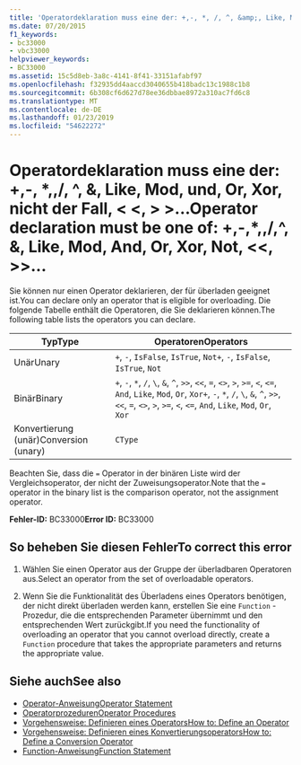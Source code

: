 ```yaml
---
title: 'Operatordeklaration muss eine der: +,-, *, /, ^, &amp;, Like, Mod, und, Or, Xor, nicht der Fall, &lt; &lt;, &gt; &gt;, =, &lt; &gt;, &lt;, &lt;= &gt; , &gt;=, CType, IsTrue, IsFalse'
ms.date: 07/20/2015
f1_keywords:
- bc33000
- vbc33000
helpviewer_keywords:
- BC33000
ms.assetid: 15c5d8eb-3a8c-4141-8f41-33151afabf97
ms.openlocfilehash: f32935dd4aaccd3040655b418badc13c1988c1b8
ms.sourcegitcommit: 6b308cf6d627d78ee36dbbae8972a310ac7fd6c8
ms.translationtype: MT
ms.contentlocale: de-DE
ms.lasthandoff: 01/23/2019
ms.locfileid: "54622272"
---
```

# <a name="operator-declaration-must-be-one-of----amp-like-mod-and-or-xor-not-ltlt-gtgt"></a><span data-ttu-id="19f7e-102">Operatordeklaration muss eine der: +,-, \*,\,/, ^, &amp;, Like, Mod, und, Or, Xor, nicht der Fall, &lt; &lt;, &gt; &gt;...</span><span class="sxs-lookup"><span data-stu-id="19f7e-102">Operator declaration must be one of:  +,-,\*,\,/,^, &amp;, Like, Mod, And, Or, Xor, Not, &lt;&lt;, &gt;&gt;...</span></span>
<span data-ttu-id="19f7e-103">Sie können nur einen Operator deklarieren, der für überladen geeignet ist.</span><span class="sxs-lookup"><span data-stu-id="19f7e-103">You can declare only an operator that is eligible for overloading.</span></span> <span data-ttu-id="19f7e-104">Die folgende Tabelle enthält die Operatoren, die Sie deklarieren können.</span><span class="sxs-lookup"><span data-stu-id="19f7e-104">The following table lists the operators you can declare.</span></span>  
  
|<span data-ttu-id="19f7e-105">Typ</span><span class="sxs-lookup"><span data-stu-id="19f7e-105">Type</span></span>|<span data-ttu-id="19f7e-106">Operatoren</span><span class="sxs-lookup"><span data-stu-id="19f7e-106">Operators</span></span>|  
|----------|---------------|  
|<span data-ttu-id="19f7e-107">Unär</span><span class="sxs-lookup"><span data-stu-id="19f7e-107">Unary</span></span>|<span data-ttu-id="19f7e-108">`+`, `-`, `IsFalse`, `IsTrue`, `Not`</span><span class="sxs-lookup"><span data-stu-id="19f7e-108">`+`, `-`, `IsFalse`, `IsTrue`, `Not`</span></span>|  
|<span data-ttu-id="19f7e-109">Binär</span><span class="sxs-lookup"><span data-stu-id="19f7e-109">Binary</span></span>|<span data-ttu-id="19f7e-110">`+`, `-`, `*`, `/`, `\`, `&`, `^`, `>>`, `<<`, `=`, `<>`, `>`, `>=`, `<`, `<=`, `And`, `Like`, `Mod`, `Or`, `Xor`</span><span class="sxs-lookup"><span data-stu-id="19f7e-110">`+`, `-`, `*`, `/`, `\`, `&`, `^`, `>>`, `<<`, `=`, `<>`, `>`, `>=`, `<`, `<=`, `And`, `Like`, `Mod`, `Or`, `Xor`</span></span>|  
|<span data-ttu-id="19f7e-111">Konvertierung (unär)</span><span class="sxs-lookup"><span data-stu-id="19f7e-111">Conversion (unary)</span></span>|`CType`|  
  
 <span data-ttu-id="19f7e-112">Beachten Sie, dass die `=` Operator in der binären Liste wird der Vergleichsoperator, der nicht der Zuweisungsoperator.</span><span class="sxs-lookup"><span data-stu-id="19f7e-112">Note that the `=` operator in the binary list is the comparison operator, not the assignment operator.</span></span>  
  
 <span data-ttu-id="19f7e-113">**Fehler-ID:** BC33000</span><span class="sxs-lookup"><span data-stu-id="19f7e-113">**Error ID:** BC33000</span></span>  
  
## <a name="to-correct-this-error"></a><span data-ttu-id="19f7e-114">So beheben Sie diesen Fehler</span><span class="sxs-lookup"><span data-stu-id="19f7e-114">To correct this error</span></span>  
  
1.  <span data-ttu-id="19f7e-115">Wählen Sie einen Operator aus der Gruppe der überladbaren Operatoren aus.</span><span class="sxs-lookup"><span data-stu-id="19f7e-115">Select an operator from the set of overloadable operators.</span></span>  
  
2.  <span data-ttu-id="19f7e-116">Wenn Sie die Funktionalität des Überladens eines Operators benötigen, der nicht direkt überladen werden kann, erstellen Sie eine `Function` -Prozedur, die die entsprechenden Parameter übernimmt und den entsprechenden Wert zurückgibt.</span><span class="sxs-lookup"><span data-stu-id="19f7e-116">If you need the functionality of overloading an operator that you cannot overload directly, create a `Function` procedure that takes the appropriate parameters and returns the appropriate value.</span></span>  
  
## <a name="see-also"></a><span data-ttu-id="19f7e-117">Siehe auch</span><span class="sxs-lookup"><span data-stu-id="19f7e-117">See also</span></span>
- [<span data-ttu-id="19f7e-118">Operator-Anweisung</span><span class="sxs-lookup"><span data-stu-id="19f7e-118">Operator Statement</span></span>](../../../visual-basic/language-reference/statements/operator-statement.md)
- [<span data-ttu-id="19f7e-119">Operatorprozeduren</span><span class="sxs-lookup"><span data-stu-id="19f7e-119">Operator Procedures</span></span>](../../../visual-basic/programming-guide/language-features/procedures/operator-procedures.md)
- [<span data-ttu-id="19f7e-120">Vorgehensweise: Definieren eines Operators</span><span class="sxs-lookup"><span data-stu-id="19f7e-120">How to: Define an Operator</span></span>](../../../visual-basic/programming-guide/language-features/procedures/how-to-define-an-operator.md)
- [<span data-ttu-id="19f7e-121">Vorgehensweise: Definieren eines Konvertierungsoperators</span><span class="sxs-lookup"><span data-stu-id="19f7e-121">How to: Define a Conversion Operator</span></span>](../../../visual-basic/programming-guide/language-features/procedures/how-to-define-a-conversion-operator.md)
- [<span data-ttu-id="19f7e-122">Function-Anweisung</span><span class="sxs-lookup"><span data-stu-id="19f7e-122">Function Statement</span></span>](../../../visual-basic/language-reference/statements/function-statement.md)
